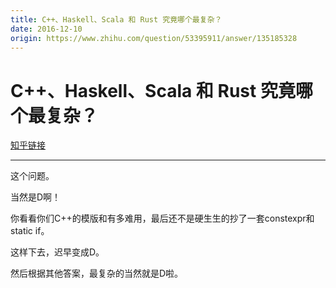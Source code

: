 ```yaml
---
title: C++、Haskell、Scala 和 Rust 究竟哪个最复杂？
date: 2016-12-10
origin: https://www.zhihu.com/question/53395911/answer/135185328
---
```

# C++、Haskell、Scala 和 Rust 究竟哪个最复杂？

[知乎链接](https://www.zhihu.com/question/53395911/answer/135185328)

---------

<span class="RichText ztext CopyrightRichText-richText" itemprop="text"><p>这个问题。</p><p>当然是D啊！</p><p>你看看你们C++的模版和有多难用，最后还不是硬生生的抄了一套constexpr和static if。</p><p>这样下去，迟早变成D。</p>然后根据其他答案，最复杂的当然就是D啦。</span>